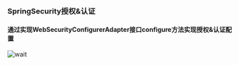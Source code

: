 ### SpringSecurity授权&认证

#### 通过实现WebSecurityConfigurerAdapter接口configure方法实现授权&认证配置
![wait](https://s2.ax1x.com/2019/12/05/Q80UAA.md.png)
